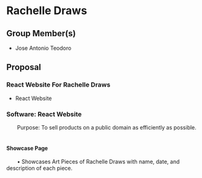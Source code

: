 # Rachelle Draws

## Group Member(s)

- Jose Antonio Teodoro

## Proposal
### React Website For Rachelle Draws
- React Website

### Software: React Website
&emsp;&emsp;Purpose: To sell products on a public domain as efficiently as possible.
</br></br>

#### Showcase Page
&emsp;&emsp;•	Showcases Art Pieces of Rachelle Draws with name, date, and description of each piece.
</br></br>





